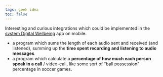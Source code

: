 ```yaml
---
tags: geek idea
toc: false
---
```

Interesting and curious integrations which could be implemented in the [system Digital Wellbeing](https://www.android.com/digital-wellbeing/ "Android Digital Wellbeing") app on mobile.

- a program which sums the length of each audio sent and received (and listened), summing up the **time spent recording and listening to audio messages**.
- a program which calculate a **percentage of how much each person speak in a call** / video-call, like some sort of “ball possession” percentage in soccer games.